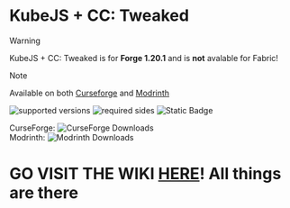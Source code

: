 # KubeJS + CC: Tweaked
> [!WARNING]
> KubeJS + CC: Tweaked is for **Forge 1.20.1** and is **not** avalable for Fabric!

> [!NOTE]
> Available on both [Curseforge](https://www.curseforge.com/minecraft/mc-mods/kubejs-cc) and [Modrinth](https://modrinth.com/mod/kubejs+cc-tweaked)

![supported versions](https://img.shields.io/badge/supported_versions-1.20.1-blue) 
![required sides](https://img.shields.io/badge/sides_required-Client%20|%20Server-blue) 
![Static Badge](https://img.shields.io/badge/developing_versions-1.19.2-green)

CurseForge: ![CurseForge Downloads](https://img.shields.io/curseforge/dt/1000850) \
Modrinth: ![Modrinth Downloads](https://img.shields.io/modrinth/dt/h43V4ydX)

# GO VISIT THE WIKI [HERE](https://github.com/wolfieboy09/KubeJS-CC-Tweaked/wiki)! All things are there
